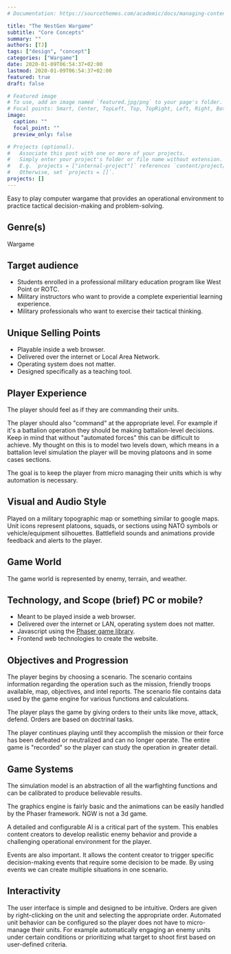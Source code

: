 ```yaml
---
# Documentation: https://sourcethemes.com/academic/docs/managing-content/

title: "The NestGen Wargame"
subtitle: "Core Concepts"
summary: ""
authors: [TJ]
tags: ["design", "concept"]
categories: ["Wargame"]
date: 2020-01-09T06:54:37+02:00
lastmod: 2020-01-09T06:54:37+02:00
featured: true
draft: false

# Featured image
# To use, add an image named `featured.jpg/png` to your page's folder.
# Focal points: Smart, Center, TopLeft, Top, TopRight, Left, Right, BottomLeft, Bottom, BottomRight.
image:
  caption: ""
  focal_point: ""
  preview_only: false

# Projects (optional).
#   Associate this post with one or more of your projects.
#   Simply enter your project's folder or file name without extension.
#   E.g. `projects = ["internal-project"]` references `content/project/deep-learning/index.md`.
#   Otherwise, set `projects = []`.
projects: []
---
```

Easy to play computer wargame that provides an operational environment to
practice tactical decision-making and problem-solving. 

## Genre(s)
Wargame

## Target audience
- Students enrolled in a professional military education program like West Point or ROTC. 
- Military instructors who want to provide a complete experiential learning experience. 
- Military professionals who want to exercise their tactical thinking.

## Unique Selling Points
- Playable inside a web browser.
- Delivered over the internet or Local Area Network.
- Operating system does not matter.
- Designed specifically as a teaching tool.

## Player Experience
The player should feel as if they are commanding their units.

The player should also "command" at the appropriate level.  For example if it's a battalion operation they should be making battalion-level decisions.  Keep in mind that without "automated forces" this can be difficult to achieve.  My thought on this is to model two levels down, which means in a battalion level simulation the player will be moving platoons and in some cases sections.

The goal is to keep the player from micro managing their units which is why automation is necessary.

## Visual and Audio Style
Played on a military topographic map or something similar to google maps. Unit icons represent platoons, squads, or sections using NATO symbols or vehicle/equipment silhouettes. Battlefield sounds and animations provide feedback and alerts to the player.

## Game World 
The game world is represented by enemy, terrain, and weather. 

## Technology, and Scope (brief) PC or mobile?
- Meant to be played inside a web browser.
- Delivered over the internet or LAN, operating system does not matter.
- Javascript using the [Phaser game library](https://phaser.io/).
- Frontend web technologies to create the website.

## Objectives and Progression
The player begins by choosing a scenario. The scenario contains information regarding the operation such as the mission, friendly troops available, map, objectives, and intel reports. The scenario file contains data used by the game engine for various functions and calculations.

The player plays the game by giving orders to their units like move, attack, defend. Orders are based on doctrinal tasks.

The player continues playing until they accomplish the mission or their force has been defeated or neutralized and can no longer operate. The entire game is "recorded" so the player can study the operation in greater detail.

## Game Systems 
The simulation model is an abstraction of all the warfighting functions and can be calibrated to produce believable results.

The graphics engine is fairly basic and the animations can be easily handled by the Phaser framework. NGW is not a 3d game.

A detailed and configurable AI is a critical part of the system. This enables content creators to develop realistic enemy behavior and provide a challenging operational environment for the player.

Events are also important.  It allows the content creator to trigger specific decision-making events that require some decision to be made.  By using events we can create multiple situations in one scenario.  

## Interactivity
The user interface is simple and designed to be intuitive. Orders are given by right-clicking on the unit and selecting the appropriate order. Automated unit behavior can be configured so the player does not have to micro-manage their units. For example automatically engaging an enemy units under certain conditions or prioritizing what target to shoot first based on user-defined criteria.